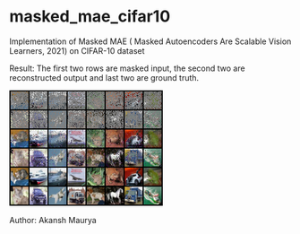 # masked_mae_cifar10
Implementation of Masked MAE ( Masked Autoencoders Are Scalable Vision Learners, 2021) on CIFAR-10 dataset

Result: 
The first two rows are masked input, the second two are reconstructed output and last two are ground truth. 

![Result](./images/reconstruction_3.png)

Author:
Akansh Maurya


